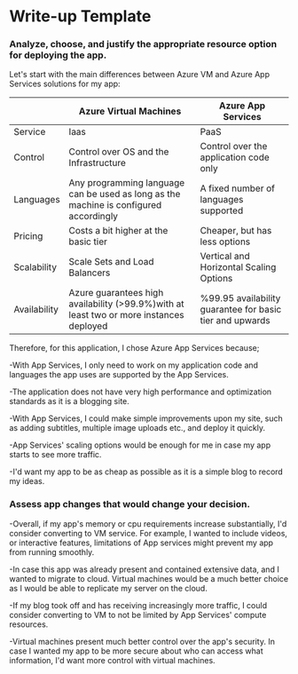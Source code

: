 # Write-up Template

### Analyze, choose, and justify the appropriate resource option for deploying the app.

Let's start with the main differences between Azure VM and Azure App Services solutions for my app:

|| Azure Virtual Machines     | Azure App Services |
| ----------- | ----------- | ----------- |
| Service | Iaas | PaaS |
| Control | Control over OS and the Infrastructure  | Control over the application code only |
| Languages | Any programming language can be used as long as the machine is configured accordingly  | A fixed number of languages supported   |
| Pricing |  Costs a bit higher at the basic tier | Cheaper, but has less options |
| Scalability |  Scale Sets and Load Balancers | Vertical and Horizontal Scaling Options |
| Availability |  Azure guarantees high availability (>99.9%)with at least two or more instances deployed | %99.95 availability guarantee for basic tier and upwards |

Therefore, for this application, I chose Azure App Services because;

-With App Services, I only need to work on my application code and languages the app uses are supported by the App Services.

-The application does not have very high performance and optimization standards as it is a blogging site.

-With App Services, I could make simple improvements upon my site, such as adding subtitles, multiple image uploads etc., and deploy it quickly.

-App Services' scaling options would be enough for me in case my app starts to see more traffic.

-I'd want my app to be as cheap as possible as it is a simple blog to record my ideas.

### Assess app changes that would change your decision.

-Overall, if my app's memory or cpu requirements increase substantially, I'd consider converting to VM service. For example, I wanted to include videos, or interactive features, limitations of App services might prevent my app from running smoothly. 

-In case this app was already present and contained extensive data, and I wanted to migrate to cloud. Virtual machines would be a much better choice as I would be able to replicate my server on the cloud.

-If my blog took off and has receiving increasingly more traffic, I could consider converting to VM to not be limited by App Services' compute resources.

-Virtual machines present much better control over the app's security. In case I wanted my app to be more secure about who can access what information, I'd want more control with virtual machines.
